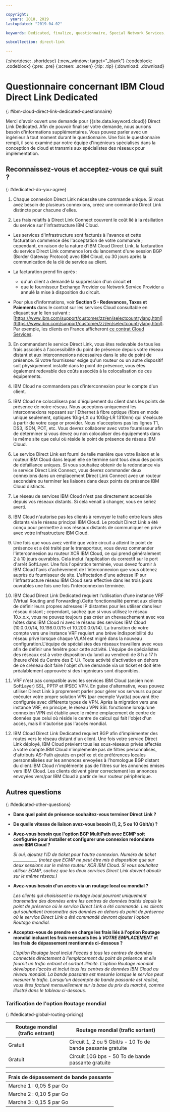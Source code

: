 ```yaml
---

copyright:
  years: 2018, 2019
lastupdated: "2019-04-02"

keywords: Dedicated, finalize, questionnaire, Special Network Services, billing, fees, VRF, BGP, ticket, cross-connect, link speed, VPN, data, center, PoP, ECMP

subcollection: direct-link

---
```


{:shortdesc: .shortdesc}
{:new_window: target="_blank"}
{:codeblock: .codeblock}
{:pre: .pre}
{:screen: .screen}
{:tip: .tip}
{:download: .download}

# Questionnaire concernant IBM Cloud Direct Link Dedicated
{: #ibm-cloud-direct-link-dedicated-questionnaire}

Merci d'avoir ouvert une demande pour {{site.data.keyword.cloud}} Direct Link Dedicated. Afin de pouvoir finaliser votre demande, nous aurions besoin d'informations supplémentaires. Vous pouvez parler avec un ingénieur à tout moment durant le questionnaire. Une fois le questionnaire rempli, il sera examiné par notre équipe d'ingénieurs spécialisés dans la conception de cloud et transmis aux spécialistes des réseaux pour implémentation.

## Reconnaissez-vous et acceptez-vous ce qui suit ?
{: #dedicated-do-you-agree}

1. Chaque connexion Direct Link nécessite une commande unique. Si vous avez besoin de plusieurs connexions, créez une commande Direct Link distincte pour chacune d'elles.

2. Les frais relatifs à Direct Link Connect couvrent le coût lié à la résiliation du service sur l'infrastructure IBM Cloud. 

 * Les services d'infrastructure sont facturés à l'avance et cette facturation commence dès l'acceptation de votre commande ; cependant, en raison de la nature d'IBM Cloud Direct Link, la facturation du service Direct Link commence lors du lancement d'une session BGP (Border Gateway Protocol) avec IBM Cloud, ou 30 jours après la communication de la clé de service au client. 

 * La facturation prend fin après :
   * qu'un client a demandé la suppression d'un circuit **et** 
   * que le fournisseur Exchange Provider ou Network Service Provider a annulé la mise à disposition du circuit.
  * Pour plus d'informations, voir **Section 5 - Redevances, Taxes et Paiements** dans le contrat sur les services Cloud consultable en cliquant sur le lien suivant : [https://www.ibm.com/support/customer/zz/en/selectcountrylang.html](https://www.ibm.com/support/customer/zz/en/selectcountrylang.html). Par exemple, les clients en France afficheront [ce contrat Cloud Services](https://www.ibm.com/support/customer/csol/contractexplorer/cloud/csa/fr-fr).

3. En commandant le service Direct Link, vous êtes redevable de tous les frais associés à l'accessibilité du point de présence depuis votre réseau distant et aux interconnexions nécessaires dans le site de point de présence. Si votre fournisseur exige qu'un routeur ou un autre dispositif soit physiquement installé dans le point de présence, vous êtes également redevable des coûts associés à la colocalisation de ces équipements.

4. IBM Cloud ne commandera pas d'interconnexion pour le compte d'un client.

5. IBM Cloud ne colocalisera pas d'équipement du client dans les points de présence de notre réseau. Nous acceptons uniquement les interconnexions reposant sur l'Ethernet à fibre optique (fibre en mode unique seulement, optiques 1Gig-LX ou 10Gig-LR 1310nm) qui s'exécute à partir de votre cage or provider. Nous n'acceptons pas les lignes T1, DS3, ISDN, POT, etc. Vous devrez collaborer avec votre fournisseur afin de déterminer si vous devez ou non colocaliser des équipements dans le même site que celui où réside le point de présence de réseau IBM Cloud.

6. Le service Direct Link est fourni de telle manière que votre liaison et le routeur IBM Cloud dans lequel elle se termine sont tous deux des points de défaillance uniques. Si vous souhaitez obtenir de la redondance via le service Direct Link Connect, vous devrez commander deux connexions dans un emplacement Direct Link Connect avec un routeur secondaire ou terminer les liaisons dans deux points de présence IBM Cloud distincts.

7. Le réseau de services IBM Cloud n'est pas directement accessible depuis vos réseaux distants. Si cela venait à changer, vous en seriez averti.

8. IBM Cloud n'autorise pas les clients à renvoyer le trafic entre leurs sites distants via le réseau principal IBM Cloud. Le produit Direct Link a été conçu pour permettre à vos réseaux distants de communiquer en privé avec votre infrastructure IBM Cloud.

9. Une fois que vous avez vérifié que votre circuit a atteint le point de présence et a été traité par le transporteur, vous devez commander l'interconnexion au routeur XCR IBM Cloud, ce qui prend généralement 2 à 10 jours ouvrables. Cela inclut l'application du correctif sur le port d'arrêt SoftLayer. Une fois l'opération terminée, vous devez fournir à IBM Cloud l'avis d'achèvement de l'interconnexion que vous obtenez auprès du fournisseur de site. L'affectation d'une adresse IP sur l'infrastructure réseau IBM Cloud sera effective dans les trois jours ouvrables une fois une fois l'interconnexion terminée.

10. IBM Cloud Direct Link Dedicated requiert l'utilisation d'une instance VRF (Virtual Routing and Forwarding).Cette fonctionnalité permet aux clients de définir leurs propres adresses IP distantes pour les utiliser dans leur réseau distant ; cependant, sachez que si vous utilisez le réseau 10.x.x.x, vous ne pouvez toujours pas créer un chevauchement avec vos hôtes dans IBM Cloud ni avec le réseau des services IBM Cloud (10.0.0.0/14, 10.198.0.0/15 et 10.200.0.0/14). La transition de votre compte vers une instance VRF requiert une brève indisponibilité du réseau privé lorsque chaque VLAN est migré dans la nouveau configuration.L'équipe de spécialistes des réseaux travaillera avec vous afin de définir une fenêtre pour cette activité. L'équipe de spécialistes des réseaux est à votre disposition du lundi au vendredi de 8 h à 17 h (heure d'été du Centre des E-U). Toute activité d'activation en dehors de ce créneau doit faire l'objet d'une demande via un ticket et doit être préalablement approuvée si des ingénieurs sont disponibles.

11. VRF n'est pas compatible avec les services IBM Cloud (ancien nom SoftLayer) SSL, PPTP et IPSEC VPN. En guise d'alternative, vous pouvez utiliser Direct Link à proprement parler pour gérer vos serveurs ou pour exécuter votre propre solution VPN (par exemple Vyatta) pouvant être configurée avec différents types de VPN. Après la migration vers une instance VRF, en principe, le réseau VPN SSL fonctionne lorsqu'une connexion VPN est établie avec le même emplacement de centre de données que celui où réside le centre de calcul qui fait l'objet d'un accès, mais il n'autorise pas l'accès mondial.

12. IBM Cloud Direct Link Dedicated requiert BGP afin d'implémenter des routes vers le réseau distant d'un client. Une fois votre service Direct Link déployé, IBM Cloud prévient tous les sous-réseaux privés affectés à votre compte.IBM Cloud n'implémente pas de filtres personnalisés, d'attributs AS-Path ajoutés en préfixe et de préférences locales personnalisées sur les annonces envoyées à l'homologue BGP distant du client.IBM Cloud n'implémente pas de filtres sur les annonces émises vers IBM Cloud. Les clients doivent gérer correctement les annonces envoyées vers/par IBM Cloud à partir de leur routeur périphérique.

## Autres questions
{: #dedicated-other-questions}

* **Dans quel point de présence souhaitez-vous terminer Direct Link ?**

* **De quelle vitesse de liaison avez-vous besoin (1, 2, 5 ou 10 Gbit/s) ?**

* **Avez-vous besoin que l'option BGP MultiPath avec ECMP soit configurée pour installer et configurer une connexion redondante avec IBM Cloud ?**  

    _Si oui, ajoutez l'ID de ticket pour l'autre connexion. Numéro de ticket ____________  (notez que ECMP ne peut être mis à disposition que sur deux sessions sur le même  routeur XCR IBM Cloud.  Si vous souhaitez utiliser ECMP, sachez que les deux services Direct Link doivent aboutir sur le même réseau.)_

* **Avez-vous besoin d'un accès via un routage local ou mondial ?**

    _Les clients qui choisissent le routage local pourront uniquement transmettre des données entre les centres de données traités depuis le point de présence où le service Direct Link a été commandé. Les clients qui souhaitent transmettre des données en dehors du point de présence où le service Direct Link a été commandé devront ajouter l'option Routage mondial._

* **Acceptez-vous de prendre en charge les frais liés à l'option Routage mondial incluant les frais mensuels liés à _VOTRE EMPLACEMENT_ et les frais de dépassement mentionnés ci-dessous ?**

    _L'option Routage local inclut l'accès à tous les centres de données connectés directement à l'emplacement du point de présence et elle fournit un trafic entrant et sortant illimité. L'option Routage mondial développe l'accès et inclut tous les centres de données IBM Cloud au niveau mondial. La bande passante est mesurée lorsque le service peut mesurer le trafic. Lorsqu'un décompte de bande passante est réalisé, vous êtes facturé mensuellement sur la base du prix du marché, comme illustré dans le tableau ci-dessous._


### Tarification de l'option Routage mondial
{: #dedicated-global-routing-pricing}

| Routage mondial (trafic entrant) | Routage mondial (trafic sortant) |
|---|---|
| Gratuit | Circuit 1, 2 ou 5 Gbit/s - 10 To de bande passante gratuite |
| Gratuit | Circuit 10G bps - 50 To de bande passante gratuite |


| Frais de dépassement de bande passante |
|---|
| Marché 1 : 0,05 $ par Go |
| Marché 2 : 0,10 $ par Go |
| Marché 3 : 0,15 $ par Go |

